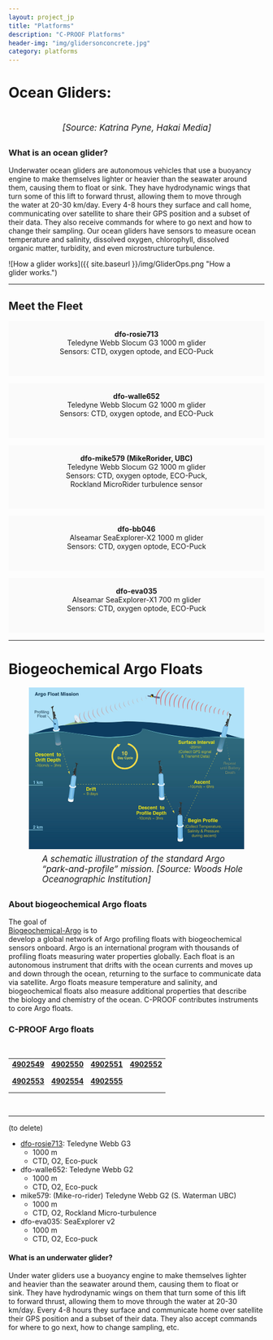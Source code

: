 ```yaml
---
layout: project_jp
title: "Platforms"
description: "C-PROOF Platforms"
header-img: "img/glidersonconcrete.jpg"
category: platforms
---
```


# Ocean Gliders:

<figure>
<img src="{{ site.baseurl }}/img/gliderwater.jpg" alt="">
<figcaption style="text-align:left;padding: 6px;position:relative;left:60px;font-style: italic;font-size: 17px;">[Source: Katrina Pyne, Hakai Media]</figcaption>
</figure>



### What is an ocean glider? 

Underwater ocean gliders are autonomous vehicles that use a buoyancy engine to make themselves lighter or heavier than the seawater around them, causing them to float or sink. They have hydrodynamic wings that turn some of this lift to forward thrust, allowing them to move through the water at 20-30 km/day. Every 4-8 hours they surface and call home, communicating over satellite to share their GPS position and a subset of their data. They also receive commands for where to go next and how to change their sampling. Our ocean gliders have sensors to measure ocean temperature and salinity, dissolved oxygen, chlorophyll, dissolved organic matter, turbidity, and even microstructure turbulence. 

![How a glider works]({{ site.baseurl }}/img/GliderOps.png "How a glider works.")

<hr>

## Meet the Fleet


<style>

/* Create two equal columns that floats next to each other */
.box {
  /*margin-left: 30px;*/
  width: 100%;
  /*padding-left: 30px;
  padding-left: 30px;
  padding-top: 0px;*/
  padding-bottom: 40px;
  /*padding-left: 30px;*/
  text-align: center;
}

p { 
  margin-top: 0px; 
  white-space: pre-line;
  }
  
}

</style>

  <p class="box" style="background-color:rgb(250, 250, 250);">
      <strong> dfo-rosie713</strong>
      Teledyne Webb Slocum G3 1000 m glider
      Sensors: CTD, oxygen optode, and ECO-Puck 
  </p>

 <p class="box" style="background-color:rgb(250, 250, 250);">
    <strong>dfo-walle652</strong> 
    Teledyne Webb Slocum G2 1000 m glider 
    Sensors: CTD, oxygen optode, and ECO-Puck 
  </p>

 <p class="box" style="background-color:rgb(250, 250, 250);">
    <strong> dfo-mike579 (MikeRorider, UBC) </strong> 
    Teledyne Webb Slocum G2 1000 m glider  
    Sensors: CTD, oxygen optode, ECO-Puck, 
    Rockland MicroRider turbulence sensor  
  </p>

 <p class="box" style="background-color:rgb(250, 250, 250);">
    <strong>dfo-bb046  </strong>
    Alseamar SeaExplorer-X2 1000 m glider  
    Sensors: CTD, oxygen optode, ECO-Puck 
  </p> 

  <p class="box" style="background-color:rgb(250, 250, 250);">
    <strong> dfo-eva035 </strong>  
    Alseamar SeaExplorer-X1 700 m glider  
    Sensors: CTD, oxygen optode, ECO-Puck  
  </p>


<hr>

# Biogeochemical Argo Floats

<figure>
<img src="/img/argodiagram.jpg" alt="">
<figcaption style="text-align:left;padding:6px;position:relative;left:20px;font-style: italic;font-size: 17px;">A schematic illustration of the standard Argo “park-and-profile” mission. [Source: Woods Hole Oceanographic Institution]</figcaption>
</figure>


### About biogeochemical Argo floats

The goal of <a href='https://biogeochemical-argo.org/'>Biogeochemical-Argo</a> is to develop a global network of Argo profiling floats with biogeochemical sensors onboard. Argo is an international program with thousands of profiling floats measuring water properties globally. Each float is an autonomous instrument that drifts with the ocean currents and moves up and down through the ocean, returning to the surface to communicate data via satellite. Argo floats measure temperature and salinity, and biogeochemical floats also measure additional properties that describe the biology and chemistry of the ocean. C-PROOF contributes instruments to core Argo floats. 


### C-PROOF Argo floats

<style>
tr>td {
  padding-bottom: 1em;
}
</style>
<table> <!--border="0"-->

 <tr>
    <td><a href='https://www.ocean-ops.org/board/wa/Platform?ref=4902549'><b>4902549</b></a></td>
    <td><a href='https://www.ocean-ops.org/board/wa/Platform?ref=4902550'><b>4902550</b></a></td>
    <td><a href='https://www.ocean-ops.org/board/wa/Platform?ref=4902551'><b>4902551</b></a></td>
     <td><a href='https://www.ocean-ops.org/board/wa/Platform?ref=4902552'><b>4902552</b></a></td>
 </tr>
 <br>
  <tr>
    <td><a href='https://www.ocean-ops.org/board/wa/Platform?ref=4902553'><b>4902553</b></a></td>
    <td><a href='https://www.ocean-ops.org/board/wa/Platform?ref=4902554'><b>4902554</b></a></td>
    <td><a href='https://www.ocean-ops.org/board/wa/Platform?ref=4902555'><b>4902555</b></a></td>
  </tr>
</table>


<br>




----------------------------------- 
(to delete)




  - [dfo-rosie713](Rosie/): Teledyne Webb G3
    - 1000 m
    - CTD, O2, Eco-puck
  - dfo-walle652: Teledyne Webb G2
    - 1000 m
    - CTD, O2, Eco-puck
  - mike579: (Mike-ro-rider) Teledyne Webb G2 (S. Waterman UBC)
    - 1000 m
    - CTD, O2, Rockland Micro-turbulence
  - dfo-eva035: SeaExplorer v2
    - 1000 m
    - CTD, O2, Eco-puck

#### What is an underwater glider?

Under water gliders use a buoyancy engine to make themselves lighter and heavier than the seawater around them, causing them to float or sink.  They have hydrodynamic wings on them that turn some of this lift to forward thrust, allowing them to move through the water at 20-30 km/day.  Every 4-8 hours they surface and communicate home over satellite their GPS position and a subset of their data.  They also accept commands for where to go next, how to change sampling, etc.  


